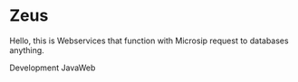 Zeus
====

Hello, this is Webservices that function with Microsip request to databases anything.

Development JavaWeb
